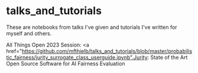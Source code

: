 # talks_and_tutorials
These are notebooks from talks I've given and tutorials I've written for myself and others. 

All Things Open 2023 Session: <a href="https://github.com/mfthielb/talks_and_tutorials/blob/master/probabilistic_fairness/jurity_surrogate_class_userguide.ipynb".Jurity: State of the Art Open Source Software for AI Fairness Evaluation</a>
